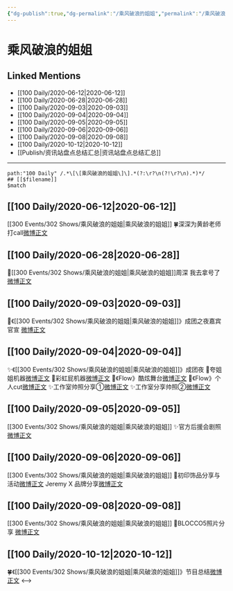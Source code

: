 ```yaml
---
{"dg-publish":true,"dg-permalink":"/乘风破浪的姐姐","permalink":"/乘风破浪的姐姐/","created":"2023-04-05T20:00:35.000+08:00","updated":"2023-04-10T16:36:08.000+08:00"}
---
```


# 乘风破浪的姐姐

## Linked Mentions
- [[100 Daily/2020-06-12\|2020-06-12]]
- [[100 Daily/2020-06-28\|2020-06-28]]
- [[100 Daily/2020-09-03\|2020-09-03]]
- [[100 Daily/2020-09-04\|2020-09-04]]
- [[100 Daily/2020-09-05\|2020-09-05]]
- [[100 Daily/2020-09-06\|2020-09-06]]
- [[100 Daily/2020-09-08\|2020-09-08]]
- [[100 Daily/2020-10-12\|2020-10-12]]
- [[Publish/资讯站盘点总结汇总\|资讯站盘点总结汇总]]


---

```expander
path:"100 Daily" /.*\[\[乘风破浪的姐姐\]\].*(?:\r?\n(?!\r?\n).*)*/
## [[$filename]]
$match
```
## [[100 Daily/2020-06-12\|2020-06-12]]
[[300 Events/302 Shows/乘风破浪的姐姐\|乘风破浪的姐姐]]
🍀深深为黄龄老师打call[微博正文](https://m.weibo.cn/6466290670/4515102915665567)
## [[100 Daily/2020-06-28\|2020-06-28]]
🌟[[300 Events/302 Shows/乘风破浪的姐姐\|乘风破浪的姐姐]]周深 我去拿号了 [微博正文](https://m.weibo.cn/6466290670/4520786993582462)
## [[100 Daily/2020-09-03\|2020-09-03]]
💫《[[300 Events/302 Shows/乘风破浪的姐姐\|乘风破浪的姐姐]]》成团之夜嘉宾官宣
[微博正文](https://m.weibo.cn/6466290670/4545014426242553)
## [[100 Daily/2020-09-04\|2020-09-04]]
✨《[[300 Events/302 Shows/乘风破浪的姐姐\|乘风破浪的姐姐]]》成团夜
🌱夸姐姐机器[微博正文](https://m.weibo.cn/6466290670/4545538600733621)
🌱彩虹屁机器[微博正文](https://m.weibo.cn/6466290670/4545542618888036)
🌱《Flow》酷炫舞台[微博正文](https://m.weibo.cn/6466290670/4545545756475547)
🌱《Flow》个人cut[微博正文](https://m.weibo.cn/6466290670/4545554459141708)
✨工作室帅照分享①[微博正文](https://m.weibo.cn/6466290670/4545551599941131)
✨工作室分享帅照②[微博正文](https://m.weibo.cn/6466290670/4545589301740233)
## [[100 Daily/2020-09-05\|2020-09-05]]
[[300 Events/302 Shows/乘风破浪的姐姐\|乘风破浪的姐姐]]
✨官方后援会剧照 [微博正文](https://m.weibo.cn/6466290670/4545905779024478)
## [[100 Daily/2020-09-06\|2020-09-06]]
[[300 Events/302 Shows/乘风破浪的姐姐\|乘风破浪的姐姐]]
🍎初印饰品分享与活动[微博正文](https://m.weibo.cn/6466290670/4546076214562188)
 Jeremy X 品牌分享[微博正文](https://m.weibo.cn/6466290670/4546156657382264)
## [[100 Daily/2020-09-08\|2020-09-08]]
[[300 Events/302 Shows/乘风破浪的姐姐\|乘风破浪的姐姐]]
💫BLOCCO5照片分享 [微博正文](https://m.weibo.cn/6466290670/4546879305823960)
## [[100 Daily/2020-10-12\|2020-10-12]]
🍀《[[300 Events/302 Shows/乘风破浪的姐姐\|乘风破浪的姐姐]]》节目总结[微博正文](https://m.weibo.cn/6466290670/4559338750097076)
<-->
